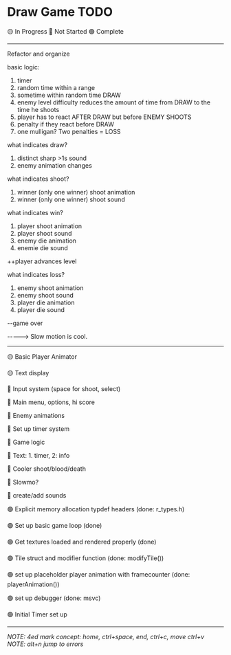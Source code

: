 # Draw Game TODO


🟡 In Progress
🔴 Not Started
🟢 Complete

---

Refactor and organize

basic logic:

1. timer
2. random time within a range
3. sometime within random time DRAW
4. enemy level difficulty reduces the amount of time
from DRAW to the time he shoots
5. player has to react AFTER DRAW but before ENEMY SHOOTS
6. penalty if they react before DRAW
7. one mulligan? Two penalties = LOSS

what indicates draw?

1. distinct sharp >1s sound
2. enemy animation changes

what indicates shoot?

1. winner (only one winner) shoot animation
2. winner (only one winner) shoot sound

what indicates win?
1. player shoot animation
2. player shoot sound
3. enemy die animation
4. enemie die sound

++player advances level

what indicates loss?
1. enemy shoot animation
2. enemy  shoot sound
3. player die animation
4. player die sound

--game over

-----> Slow motion is cool.

---

🟡 Basic Player Animator

🟡 Text display



🔴 Input system (space for shoot, select)

🔴 Main menu, options, hi score

🔴 Enemy animations

🔴 Set up timer system

🔴 Game logic

🔴 Text: 1. timer, 2: info

🔴 Cooler shoot/blood/death

🔴 Slowmo?
 
🔴 create/add sounds

🟢 Explicit memory allocation typdef headers (done: r_types.h)

🟢 Set up basic game loop (done)

🟢 Get textures loaded and rendered properly (done)

🟢 Tile struct and modifier function (done: modifyTile())

🟢 set up placeholder player animation with framecounter (done: playerAnimation())

🟢 set up debugger (done: msvc)

🟢 Initial Timer set up

---

*NOTE: 4ed mark concept: home, ctrl+space, end, ctrl+c, move ctrl+v*
*NOTE: alt+n jump to errors*